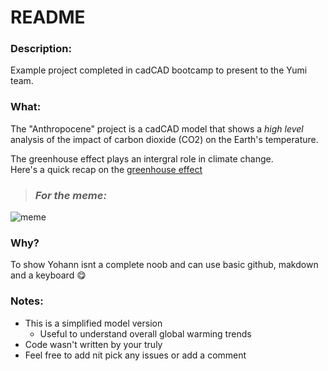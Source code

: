 # **README**
### Description:
Example project completed in cadCAD bootcamp to present to the Yumi team.  

### What:
The "Anthropocene" project is a cadCAD model that shows a _high level_ analysis of the impact of carbon dioxide (CO2) on the Earth's temperature.  

The greenhouse effect plays an intergral role in climate change.  
Here's a quick recap on the [greenhouse effect](https://en.wikipedia.org/wiki/Greenhouse_effect)  

> ### *For the meme:*  
![meme](https://i.imgflip.com/33law9.jpg)

### Why?
To show Yohann isnt a complete noob and can use basic github, makdown and a keyboard 😋

### Notes:
- This is a simplified model version
   - Useful to understand overall global warming trends
- Code wasn't written by your truly
- Feel free to add nit pick any issues or add a comment
